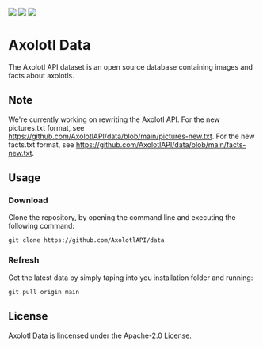 ![](https://img.shields.io/github/stars/AxolotlAPI/data)  ![](https://img.shields.io/github/forks/AxolotlAPI/data) ![](https://img.shields.io/github/license/AxolotlAPI/data)
# Axolotl Data
The Axolotl API dataset is an open source database containing images and facts about axolotls.

## Note
We're currently working on rewriting the Axolotl API. For the new pictures.txt format, see https://github.com/AxolotlAPI/data/blob/main/pictures-new.txt. For the new facts.txt format, see https://github.com/AxolotlAPI/data/blob/main/facts-new.txt.

## Usage

### Download
Clone the repository, by opening the command line and executing the following command:

`git clone https://github.com/AxolotlAPI/data`


### Refresh

Get the latest data by simply taping into you installation folder and running:

`git pull origin main`


## License

Axolotl Data is lincensed under the Apache-2.0 License.
